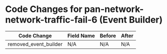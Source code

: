 # Code Changes for pan-network-network-traffic-fail-6 (Event Builder)

| Code Change | Field Name | Before | After |
|-------------|------------|--------|-------|
| removed_event_builder | N/A | N/A | N/A |